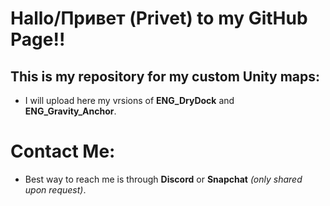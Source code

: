 # Hallo/Привет (Privet) to my GitHub Page!!

## This is my repository for my custom Unity maps:
- I will upload here my vrsions of **ENG_DryDock** and **ENG_Gravity_Anchor**.

# Contact Me:
- Best way to reach me is through **Discord** or **Snapchat** *(only shared upon request)*.
